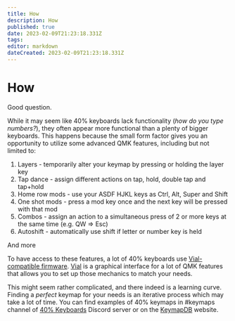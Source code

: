 ```yaml
---
title: How
description: How 
published: true
date: 2023-02-09T21:23:18.331Z
tags: 
editor: markdown
dateCreated: 2023-02-09T21:23:18.331Z
---
```


# How

Good question. 

While it may seem like 40% keyboards lack functionality (_how do you type numbers?_), they often appear more functional than a plenty of bigger keyboards. This happens because the small form factor gives you an opportunity to utilize some advanced QMK features, including but not limited to:
1. Layers - temporarily alter your keymap by pressing or holding the layer key
2. Tap dance - assign different actions on tap, hold, double tap and tap+hold
3. Home row mods - use your ASDF HJKL keys as Ctrl, Alt, Super and Shift
4. One shot mods - press a mod key once and the next key will be pressed with that mod
5. Combos - assign an action to a simultaneous press of 2 or more keys at the same time (e.g. QW => Esc) 
6. Autoshift - automatically use shift if letter or number key is held

And more

To have access to these features, a lot of 40% keyboards use [Vial-compatible firmware](https://github.com/vial-kb/vial-qmk). [Vial](https://get.vial.today/) is a graphical interface for a lot of QMK features that allows you to set up those mechanics to match your needs.

This might seem rather complicated, and there indeed is a learning curve. Finding a *perfect* keymap for your needs is an iterative process which may take a lot of time. You can find examples of 40% keymaps in \#keymaps channel of [40% Keyboards](https://discord.gg/40percent) Discord server or on the [KeymapDB](https://keymapdb.com/) website.
